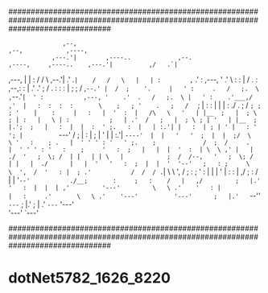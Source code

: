 #######################################################################################################################################

                   ,--,                                                                           ,--,            ,----,          
                ,---.'|        ,----..             ,--.                  ,----,     ,----..    ,---.'|          ,/   .`|          
   ,---,        |   | :       /   /   \          ,--.'|                .'   .`|    /   /   \   |   | :        ,`   .'  :    ,---, 
  '  .' \       :   : |      /   .     :     ,--,:  : |             .'   .'   ;   /   .     :  :   : |      ;    ;     / ,`--.' | 
 /  ;    '.     |   ' :     .   /   ;.  \ ,`--.'`|  ' :           ,---, '    .'  .   /   ;.  \ |   ' :    .'___,/    ,'  |   :  : 
:  :       \    ;   ; '    .   ;   /  ` ; |   :  :  | |           |   :     ./  .   ;   /  ` ; ;   ; '    |    :     |   :   |  ' 
:  |   /\   \   '   | |__  ;   |  ; \ ; | :   |   \ | :           ;   | .'  /   ;   |  ; \ ; | '   | |__  ;    |.';  ;   |   :  | 
|  :  ' ;.   :  |   | :.'| |   :  | ; | ' |   : '  '; |           `---' /  ;    |   :  | ; | ' |   | :.'| `----'  |  |   '   '  ; 
|  |  ;/  \   \ '   :    ; .   |  ' ' ' : '   ' ;.    ;             /  ;  /     .   |  ' ' ' : '   :    ;     '   :  ;   |   |  | 
'  :  | \  \ ,' |   |  ./  '   ;  \; /  | |   | | \   |            ;  /  /--,   '   ;  \; /  | |   |  ./      |   |  '   '   :  ; 
|  |  '  '--'   ;   : ;     \   \  ',  /  '   : |  ; .'           /  /  / .`|    \   \  ',  /  ;   : ;        '   :  |   |   |  ' 
|  :  :         |   ,/       ;   :    /   |   | '`--'           ./__;       :     ;   :    /   |   ,/         ;   |.'    '   :  | 
|  | ,'         '---'         \   \ .'    '   : |               |   :     .'       \   \ .'    '---'          '---'      ;   |.'  
`--''                          `---`      ;   |.'               ;   |  .'           `---`                                '---'    
                                          '---'                 `---'                                                             
                                                                                                                                  
#######################################################################################################################################
# dotNet5782_1626_8220

